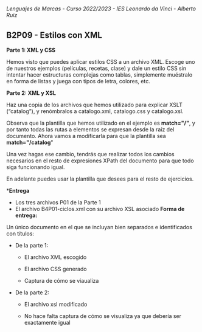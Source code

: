 ###### *Lenguajes de Marcas - Curso 2022/2023 - IES Leonardo da Vinci - Alberto Ruiz*

## B2P09 - Estilos con XML

**Parte 1: XML y CSS**

Hemos visto que puedes aplicar estilos CSS a un archivo XML. Escoge uno de nuestros ejemplos (películas, recetas, clase) y dale un estilo CSS sin intentar hacer estructuras complejas como tablas, simplemente muéstralo en forma de listas y juega con tipos de letra, colores, etc.

**Parte 2: XML y XSL**

Haz una copia de los archivos que hemos utilizado para explicar XSLT (“catalog”), y renómbralos a catalogo.xml, catalogo.css y catalogo.xsl.

Observa que la plantilla que hemos utilizado en el ejemplo es **match="/"**, y por tanto todas las rutas a elementos se expresan desde la raíz del documento. Ahora vamos a modificarla para que la plantilla sea **match="/catalog**"

Una vez hagas ese cambio, tendrás que realizar todos los cambios necesarios en el resto de expresiones XPath del documento para que todo siga funcionando igual.

En adelante puedes usar la plantilla que desees para el resto de ejercicios.

***Entrega**

* Los tres archivos P01 de la Parte 1
* El archivo B4P01-ciclos.xml con su archivo XSL asociado
  **Forma de entrega:**

Un único documento en el que se incluyan bien separados e identificados con títulos: 

* De la parte 1:
  
  * El archivo XML escogido
  
  * El archivo CSS generado
  
  * Captura de cómo se viaualiza

* De la parte 2:
  
  * El archivo xsl modificado
  
  * No hace falta captura de cómo se visualiza ya que debería ser exactamente igual
